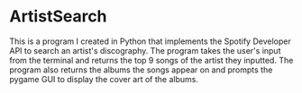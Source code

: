 # ArtistSearch
This is a program I created in Python that implements the Spotify Developer API to search an artist's discography.
The program takes the user's input from the terminal and returns the top 9 songs of the artist they inputted.
The program also returns the albums the songs appear on and prompts the pygame GUI to display the cover art of the albums.
